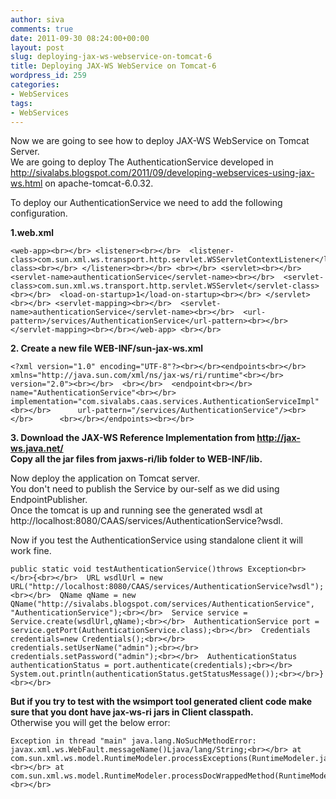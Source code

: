 ```yaml
---
author: siva
comments: true
date: 2011-09-30 08:24:00+00:00
layout: post
slug: deploying-jax-ws-webservice-on-tomcat-6
title: Deploying JAX-WS WebService on Tomcat-6
wordpress_id: 259
categories:
- WebServices
tags:
- WebServices
---
```


Now we are going to see how to deploy JAX-WS WebService on Tomcat Server.  
We are going to deploy The AuthenticationService developed in http://sivalabs.blogspot.com/2011/09/developing-webservices-using-jax-ws.html on apache-tomcat-6.0.32.  
  
To deploy our AuthenticationService we need to add the following configuration.  
  
**1.web.xml**  
  

    
    <web-app><br></br> <listener><br></br>  <listener-class>com.sun.xml.ws.transport.http.servlet.WSServletContextListener</listener-class><br></br> </listener><br></br> <br></br> <servlet><br></br>  <servlet-name>authenticationService</servlet-name><br></br>  <servlet-class>com.sun.xml.ws.transport.http.servlet.WSServlet</servlet-class><br></br>  <load-on-startup>1</load-on-startup><br></br> </servlet><br></br> <servlet-mapping><br></br>  <servlet-name>authenticationService</servlet-name><br></br>  <url-pattern>/services/AuthenticationService</url-pattern><br></br> </servlet-mapping><br></br></web-app> <br></br>

  
**2. Create a new file WEB-INF/sun-jax-ws.xml**  
  

    
    <?xml version="1.0" encoding="UTF-8"?><br></br><endpoints<br></br>  xmlns="http://java.sun.com/xml/ns/jax-ws/ri/runtime"<br></br>  version="2.0"><br></br>  <br></br>  <endpoint<br></br>      name="AuthenticationService"<br></br>      implementation="com.sivalabs.caas.services.AuthenticationServiceImpl"<br></br>      url-pattern="/services/AuthenticationService"/><br></br>      <br></br></endpoints><br></br>

  
**3. Download the JAX-WS Reference Implementation from http://jax-ws.java.net/  
Copy all the jar files from jaxws-ri/lib folder to WEB-INF/lib.**  
  
Now deploy the application on Tomcat server.  
You don't need to publish the Service by our-self as we did using EndpointPublisher.  
Once the tomcat is up and running see the generated wsdl at http://localhost:8080/CAAS/services/AuthenticationService?wsdl.  
  
Now if you test the AuthenticationService using standalone client it will work fine.  

    
    public static void testAuthenticationService()throws Exception<br></br>{<br></br>  URL wsdlUrl = new URL("http://localhost:8080/CAAS/services/AuthenticationService?wsdl");<br></br>  QName qName = new QName("http://sivalabs.blogspot.com/services/AuthenticationService", "AuthenticationService");<br></br>  Service service = Service.create(wsdlUrl,qName);<br></br>  AuthenticationService port = service.getPort(AuthenticationService.class);<br></br>  Credentials credentials=new Credentials();<br></br>  credentials.setUserName("admin");<br></br>  credentials.setPassword("admin");<br></br>  AuthenticationStatus authenticationStatus = port.authenticate(credentials);<br></br>  System.out.println(authenticationStatus.getStatusMessage());<br></br>}<br></br>

  
**But if you try to test with the wsimport tool generated client code make sure that you dont have jax-ws-ri jars in Client classpath.**  
Otherwise you will get the below error:  
  

    
    Exception in thread "main" java.lang.NoSuchMethodError: javax.xml.ws.WebFault.messageName()Ljava/lang/String;<br></br> at com.sun.xml.ws.model.RuntimeModeler.processExceptions(RuntimeModeler.java:1162)<br></br> at com.sun.xml.ws.model.RuntimeModeler.processDocWrappedMethod(RuntimeModeler.java:898)<br></br>
